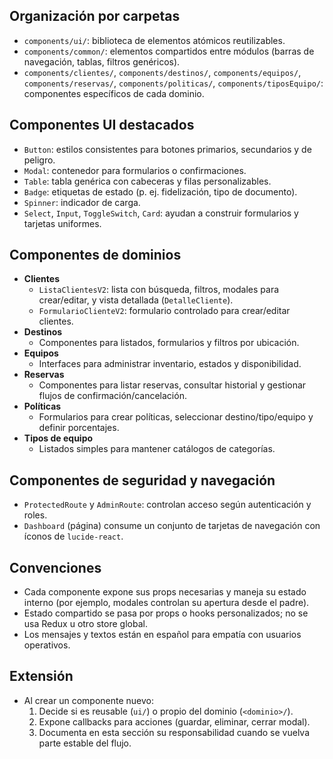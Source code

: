 ## Organización por carpetas
- `components/ui/`: biblioteca de elementos atómicos reutilizables.
- `components/common/`: elementos compartidos entre módulos (barras de navegación, tablas, filtros genéricos).
- `components/clientes/`, `components/destinos/`, `components/equipos/`, `components/reservas/`, `components/politicas/`, `components/tiposEquipo/`: componentes específicos de cada dominio.

## Componentes UI destacados
- `Button`: estilos consistentes para botones primarios, secundarios y de peligro.
- `Modal`: contenedor para formularios o confirmaciones.
- `Table`: tabla genérica con cabeceras y filas personalizables.
- `Badge`: etiquetas de estado (p. ej. fidelización, tipo de documento).
- `Spinner`: indicador de carga.
- `Select`, `Input`, `ToggleSwitch`, `Card`: ayudan a construir formularios y tarjetas uniformes.

## Componentes de dominios
- **Clientes**
  - `ListaClientesV2`: lista con búsqueda, filtros, modales para crear/editar, y vista detallada (`DetalleCliente`).
  - `FormularioClienteV2`: formulario controlado para crear/editar clientes.
- **Destinos**
  - Componentes para listados, formularios y filtros por ubicación.
- **Equipos**
  - Interfaces para administrar inventario, estados y disponibilidad.
- **Reservas**
  - Componentes para listar reservas, consultar historial y gestionar flujos de confirmación/cancelación.
- **Políticas**
  - Formularios para crear políticas, seleccionar destino/tipo/equipo y definir porcentajes.
- **Tipos de equipo**
  - Listados simples para mantener catálogos de categorías.

## Componentes de seguridad y navegación
- `ProtectedRoute` y `AdminRoute`: controlan acceso según autenticación y roles.
- `Dashboard` (página) consume un conjunto de tarjetas de navegación con íconos de `lucide-react`.

## Convenciones
- Cada componente expone sus props necesarias y maneja su estado interno (por ejemplo, modales controlan su apertura desde el padre).
- Estado compartido se pasa por props o hooks personalizados; no se usa Redux u otro store global.
- Los mensajes y textos están en español para empatía con usuarios operativos.

## Extensión
- Al crear un componente nuevo:
  1. Decide si es reusable (`ui/`) o propio del dominio (`<dominio>/`).
  2. Expone callbacks para acciones (guardar, eliminar, cerrar modal).
  3. Documenta en esta sección su responsabilidad cuando se vuelva parte estable del flujo.
